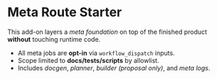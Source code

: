 # Meta Route Starter

This add-on layers a *meta foundation* on top of the finished product **without** touching runtime code.
- All meta jobs are **opt-in** via `workflow_dispatch` inputs.
- Scope limited to **docs/tests/scripts** by allowlist.
- Includes *docgen*, *planner*, *builder (proposal only)*, and *meta logs*.
